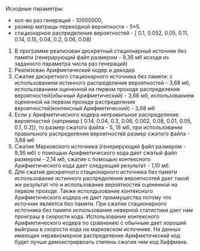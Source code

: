 Исходные параметры:
  - кол-во раз генераций - 10000000,
  - размер матрицы переходной вероятности - 5*5.
  - стационарное распределение вероятностей - [ 0.1, 0.052, 0.05, 0.11, 0.14, 0.15, 0.04, 0.2, 0.06, 0.08]

1. В программе реализован дискретный стационарный источник без памяти (генерирующий файл размером - 9,36 мб исходя из заданного параметра числа раз генераций)
2. Реализован Арифметический кодер и декодер
3. Сжатие дискретного стационарного источника без памяти: с использованием истинного распределения вероятностей - 3,68 мб,
 использованием оцененной на первом проходе распределения вероятностей(обычный Арифметический) - 3,68 мб,
использованием оцененной на первом проходе распределения вероятностей(контексный Арифметический) - 3,68 мб
4. Если у Арифметического кодера неправильное распределение вероятностей (например [ 0.14, 0.04, 0.3, 0.06, 0.002,  0.08, 0.01, 0.05,  0.1, 0.2]),
то размер сжатого файла - 5, 18 мб, при использовании правильного распределения вероятностей размер сжатого файла - 3,68 мб
5. Сжатие Марковского источника (генерирующий файл размером - 9,36 мб) с помощью Арифметического кода дает сжатый файл размером -  2,14 мб,
сжатие с помощью контексного Арифметического кода дает следующий результат - 1,10 мб.
6. Для сжатия дискретного стационарного источника без памяти использование истинного распределения вероятнсотей дает такой же результат
что и использование вероятностей оцененной на первом проходе. Также исполдьзование контексного Арифметического кодера не дает преимущества потому что источник является без памяти.
При сжатии стационарного источника без памяти использование неверной статистики дает нам проиграш в скорости кода.
Использование контексного Арифметического кодера по сравнению с обычным дает хороший выйгрыш в скорости кода на марковском источнике.
На данных имеющих неравномерное распределение Арифметический код будет лучше демонстрирвоать степень сжатия чем код Хаффмана.

